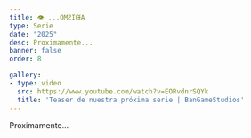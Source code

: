 ```yaml
---
title: 👁 ...OMꙄIᙠA
type: Serie
date: "2025"
desc: Proximamente...
banner: false
order: 8

gallery:
- type: video
  src: https://www.youtube.com/watch?v=EORvdnrSQYk
  title: 'Teaser de nuestra próxima serie | BanGameStudios'
---
```

Proximamente...